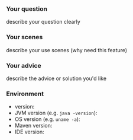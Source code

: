 ### Your question

describe your question clearly

### Your scenes

describe your use scenes (why need this feature)

### Your advice

describe the advice or solution you'd like

### Environment

- version:
- JVM version (e.g. `java -version`):
- OS version (e.g. `uname -a`):
- Maven version:
- IDE version: